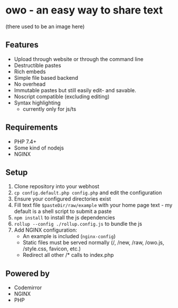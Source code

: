 # owo - an easy way to share text
(there used to be an image here)

## Features
 - Upload through website or through the command line
 - Destructible pastes
 - Rich embeds
 - Simple file based backend
 - No overhead
 - Immutable pastes but still easily edit- and savable.
 - Noscript compatible (excluding editing)
 - Syntax highlighting
   - currently only for js/ts

## Requirements
 - PHP 7.4+
 - Some kind of nodejs
 - NGINX

## Setup
1. Clone repository into your webhost
2. `cp config.default.php config.php` and edit the configuration
3. Ensure your configured directories exist
4. Fill text file `$pasteDir/raw/example` with your home page text - my default is a shell script to submit a paste
5. `npm install` to install the js dependencies
6. `rollup --config ./rollup.config.js` to bundle the js
7. Add NGINX configuration:
    - An example is included (`nginx-config`)
    - Static files must be served normally (/, /new, /raw, /owo.js, /style.css, favicon, etc.)
    - Redirect all other /* calls to index.php

## Powered by
- Codemirror
- NGINX
- PHP
